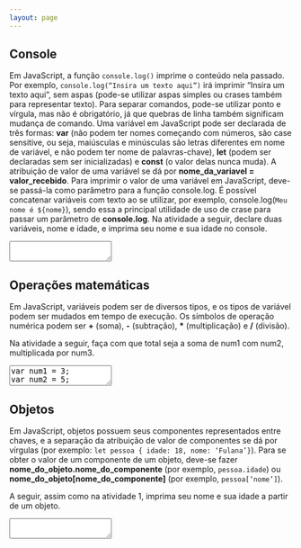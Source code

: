 ```yaml
---
layout: page
---
```


## Console

Em JavaScript, a função `console.log()` imprime o conteúdo nela passado. Por exemplo, `console.log(“Insira um texto aqui”)` irá imprimir “Insira um texto aqui”, sem aspas (pode-se utilizar aspas simples ou crases também para representar texto). Para separar comandos, pode-se utilizar ponto e vírgula, mas não é obrigatório, já que quebras de linha também significam mudança de comando. 
Uma variável em JavaScript pode ser declarada de três formas: __var__ (não podem ter nomes começando com números, são case sensitive, ou seja, maiúsculas e minúsculas são letras diferentes em nome de variável, e não podem ter nome de palavras-chave), __let__ (podem ser declaradas sem ser inicializadas) e __const__ (o valor delas nunca muda). A atribuição de valor de uma variável se dá por **nome_da_variavel = valor_recebido**.
Para imprimir o valor de uma variável em JavaScript, deve-se passá-la como parâmetro para a função console.log. É possível concatenar variáveis com texto ao se utilizar, por exemplo, console.log(`Meu nome é ${nome}`), sendo essa a principal utilidade de uso de crase para passar um parâmetro de __console.log__.
Na atividade a seguir, declare duas variáveis, nome e idade, e imprima seu nome e sua idade no console.

<textarea class="code">

</textarea>

## Operações matemáticas

Em JavaScript, variáveis podem ser de diversos tipos, e os tipos de variável podem ser mudados em tempo de execução. Os símbolos de operação numérica podem ser __+__ (soma), __-__ (subtração), __*__ (multiplicação) e __/__ (divisão).

Na atividade a seguir, faça com que total seja a soma de num1 com num2, multiplicada por num3.

<textarea class="code">
var num1 = 3;
var num2 = 5;
var num3 = 8;

var total;

teste(64, total);
</textarea>

## Objetos

Em JavaScript, objetos possuem seus componentes representados entre chaves, e a separação da atribuição de valor de componentes se dá por vírgulas (por exemplo: `let pessoa { idade: 18, nome: ‘Fulana’}`). Para se obter o valor de um componente de um objeto, deve-se fazer **nome_do_objeto.nome_do_componente** (por exemplo, `pessoa.idade`) ou **nome_do_objeto[nome_do_componente]** (por exemplo, `pessoa[‘nome’]`).

A seguir, assim como na atividade 1, imprima seu nome e sua idade a partir de um objeto.

<textarea class = "code">

</textarea>
